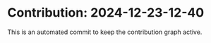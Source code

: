 # Contribution: 2024-12-23-12-40
This is an automated commit to keep the contribution graph active.

